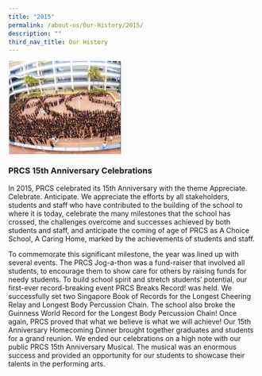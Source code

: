 ```yaml
---
title: "2015"
permalink: /about-us/Our-History/2015/
description: ""
third_nav_title: Our History
---
```

<img src="/images/2015.jpg" style="width:45%" align=left>

<br clear="left">

### PRCS 15th Anniversary Celebrations

In 2015, PRCS celebrated its 15th Anniversary with the theme Appreciate. Celebrate. Anticipate. We appreciate the efforts by all stakeholders, students and staff who have contributed to the building of the school to where it is today, celebrate the many milestones that the school has crossed, the challenges overcome and successes achieved by both students and staff, and anticipate the coming of age of PRCS as A Choice School, A Caring Home, marked by the achievements of students and staff.
 
To commemorate this significant milestone, the year was lined up with several events. The PRCS Jog-a-thon was a fund-raiser that involved all students, to encourage them to show care for others by raising funds for needy students. To build school spirit and stretch students’ potential, our first-ever record-breaking event PRCS Breaks Record! was held. We successfully set two Singapore Book of Records for the Longest Cheering Relay and Longest Body Percussion Chain. The school also broke the Guinness World Record for the Longest Body Percussion Chain! Once again, PRCS proved that what we believe is what we will achieve! Our 15th Anniversary Homecoming Dinner brought together graduates and students for a grand reunion.  We ended our celebrations on a high note with our public PRCS 15th Anniversary Musical. The musical was an enormous success and provided an opportunity for our students to showcase their talents in the performing arts.
